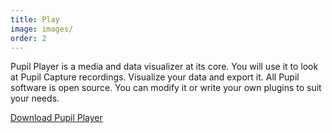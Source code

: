 ```yaml
---
title: Play
image: images/
order: 2
---
```

Pupil Player is a media and data visualizer at its core. You will use it to look at Pupil Capture recordings. Visualize your data and export it. All Pupil software is open source. You can modify it or write your own plugins to suit your needs.

<a href="https://github.com/pupil-labs/pupil/releases/latest" class="Button">Download Pupil Player</a>
